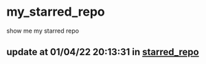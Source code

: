 # my_starred_repo
show me my starred repo

update at 01/04/22 20:13:31 in [starred_repo](./index.html)
---

